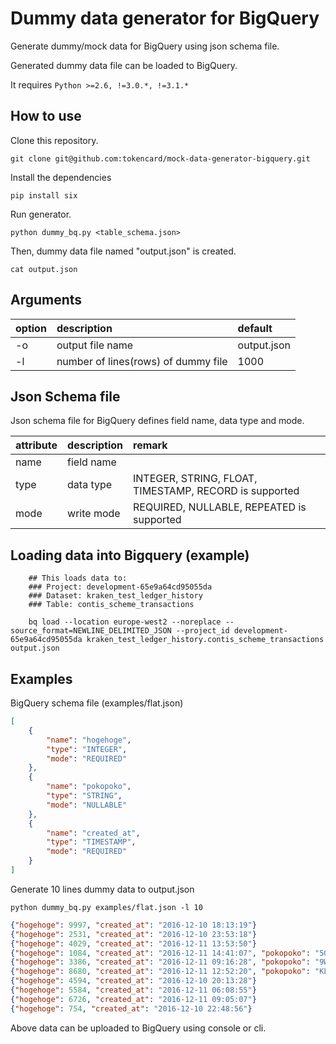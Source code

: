 # Dummy data generator for BigQuery

Generate dummy/mock data for BigQuery using json schema file.

Generated dummy data file can be loaded to BigQuery.

It requires `Python >=2.6, !=3.0.*, !=3.1.*`

## How to use

Clone this repository.

```
git clone git@github.com:tokencard/mock-data-generator-bigquery.git
```

Install the dependencies
```
pip install six
```
Run generator.

```
python dummy_bq.py <table_schema.json>
```

Then, dummy data file named "output.json" is created.

```
cat output.json
```

## Arguments

|option|description|default|
|:---|:---|:---|
|-o|output file name|output.json|
|-l|number of lines(rows) of dummy file|1000|


## Json Schema file

Json schema file for BigQuery defines field name, data type and mode.

|attribute|description|remark|
|:---|:---|:---|
|name|field name||
|type|data type|INTEGER, STRING, FLOAT, TIMESTAMP, RECORD is supported|
|mode|write mode|REQUIRED, NULLABLE, REPEATED is supported|

## Loading data into Bigquery (example)
```
    ## This loads data to:
    ### Project: development-65e9a64cd95055da
    ### Dataset: kraken_test_ledger_history
    ### Table: contis_scheme_transactions

    bq load --location europe-west2 --noreplace --source_format=NEWLINE_DELIMITED_JSON --project_id development-65e9a64cd95055da kraken_test_ledger_history.contis_scheme_transactions output.json
```

## Examples

BigQuery schema file (examples/flat.json)

```json
[
    {
        "name": "hogehoge",
        "type": "INTEGER",
        "mode": "REQUIRED"
    },
    {
        "name": "pokopoko",
        "type": "STRING",
        "mode": "NULLABLE"
    },
    {
        "name": "created_at",
        "type": "TIMESTAMP",
        "mode": "REQUIRED"
    }
]

```

Generate 10 lines dummy data to output.json

```
python dummy_bq.py examples/flat.json -l 10
```

```json
{"hogehoge": 9997, "created_at": "2016-12-10 18:13:19"}
{"hogehoge": 2531, "created_at": "2016-12-10 23:53:18"}
{"hogehoge": 4029, "created_at": "2016-12-11 13:53:50"}
{"hogehoge": 1084, "created_at": "2016-12-11 14:41:07", "pokopoko": "5G4QCT4HZJ48"}
{"hogehoge": 3386, "created_at": "2016-12-11 09:16:28", "pokopoko": "9W37EJ1QC0BY"}
{"hogehoge": 8680, "created_at": "2016-12-11 12:52:20", "pokopoko": "KLP2XNJ0T8ZU"}
{"hogehoge": 4594, "created_at": "2016-12-10 20:13:28"}
{"hogehoge": 5584, "created_at": "2016-12-11 06:08:55"}
{"hogehoge": 6726, "created_at": "2016-12-11 09:05:07"}
{"hogehoge": 754, "created_at": "2016-12-10 22:48:56"}
```

Above data can be uploaded to BigQuery using console or cli.
